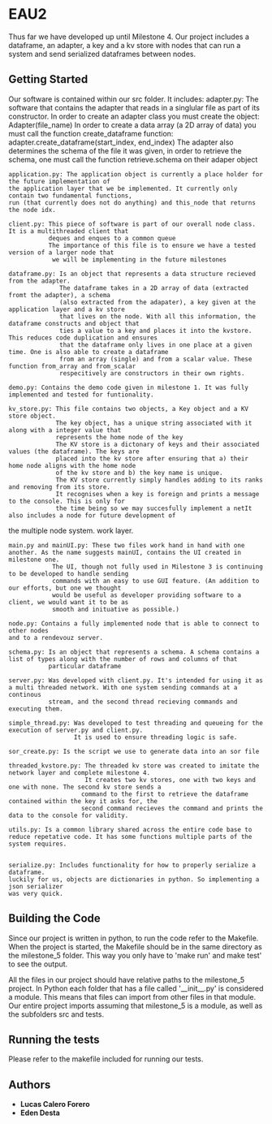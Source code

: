 # EAU2
Thus far we have developed up until Milestone 4. Our project includes a dataframe,
an adapter, a key and a kv store with nodes that can run a system and send serialized
dataframes between nodes. 

## Getting Started
Our software is contained within our src folder. 
It includes:
    adapter.py: The software that contains the adapter that reads in a singlular file as part of its constructor. 
                In order to create an adapter class you must create the object: Adapter(file_name)
                In order to create a data array (a 2D array of data) you must call the function create_dataframe 
                function: adapter.create_dataframe(start_index, end_index)
                The adapter also determines the schema of the file it was given, in order to retrieve the schema,
                 one must call the function retrieve.schema on their adaper object

    application.py: The application object is currently a place holder for the future implementation of 
    the application layer that we be implemented. It currently only contain two fundamental functions, 
    run (that currently does not do anything) and this_node that returns the node idx.
                
    client.py: This piece of software is part of our overall node class. It is a multithreaded client that 
               deques and enques to a common queue
               The importance of this file is to ensure we have a tested version of a larger node that 
                we will be implementing in the future milestones

    dataframe.py: Is an object that represents a data structure recieved from the adapter. 
                  The dataframe takes in a 2D array of data (extracted fromt the adapter), a schema 
                  (also extracted from the adapater), a key given at the application layer and a kv store 
                  that lives on the node. With all this information, the dataframe constructs and object that 
                  ties a value to a key and places it into the kvstore. This reduces code duplication and ensures 
                  that the dataframe only lives in one place at a given time. One is also able to create a dataframe 
                  from an array (single) and from a scalar value. These function from_array and from_scalar 
                  respecitively are constructors in their own rights.
    
    demo.py: Contains the demo code given in milestone 1. It was fully implemented and tested for funtionality.

    kv_store.py: This file contains two objects, a Key object and a KV store object.
                 The key object, has a unique string associated with it along with a integer value that 
                 represents the home node of the key
                 The KV store is a dictonary of keys and their associated values (the dataframe). The keys are 
                 placed into the kv store after ensuring that a) their home node aligns with the home node 
                 of the kv store and b) the key name is unique.
                 The KV store currently simply handles adding to its ranks and removing from its store. 
                 It recognises when a key is foreign and prints a message to the console. This is only for 
                 the time being so we may succesfully implement a netIt also includes a node for future development of 
the multiple node system. work layer.

    main.py and mainUI.py: These two files work hand in hand with one another. As the name suggests mainUI, contains the UI created in milestone one.
                The UI, though not fully used in Milestone 3 is continuing to be developed to handle sending 
                commands with an easy to use GUI feature. (An addition to our efforts, but one we thought 
                would be useful as developer providing software to a client, we would want it to be as 
                smooth and inituative as possible.)
    
    node.py: Contains a fully implemented node that is able to connect to other nodes 
    and to a rendevouz server.

    schema.py: Is an object that represents a schema. A schema contains a list of types along with the number of rows and columns of that 
               particular dataframe

    server.py: Was developed with client.py. It's intended for using it as a multi threaded network. With one system sending commands at a continous 
               stream, and the second thread recieving commands and executing them. 

    simple_thread.py: Was developed to test threading and queueing for the execution of server.py and client.py. 
                      It is used to ensure threading logic is safe.

    sor_create.py: Is the script we use to generate data into an sor file

    threaded_kvstore.py: The threaded kv store was created to imitate the network layer and complete milestone 4.
                         It creates two kv stores, one with two keys and one with none. The second kv store sends a 
                        command to the first to retrieve the dataframe contained within the key it asks for, the 
                        second command recieves the command and prints the data to the console for validity. 

    utils.py: Is a common library shared across the entire code base to reduce repetative code. It has some functions multiple parts of the system requires.
    

    serialize.py: Includes functionality for how to properly serialize a dataframe.
    luckily for us, objects are dictionaries in python. So implementing a json serializer
    was very quick.

## Building the Code

Since our project is written in python, to run the code refer to the Makefile. When the project is started, the Makefile should 
            be in the same directory as the milestone_5 folder. This way you only have to 'make run' and make test' to see the output.

All the files in our project should have relative paths to the milestone_5 project. In Python each folder that has a 
file called '\_\_init\_\_.py' is considered a module. This means that files can import from other files in that module. 
Our entire project imports assuming that milestone_5 is a module, as well as the subfolders src and tests.



## Running the tests

Please refer to the makefile included for running our tests.


## Authors

* **Lucas Calero Forero**
* **Eden Desta**
